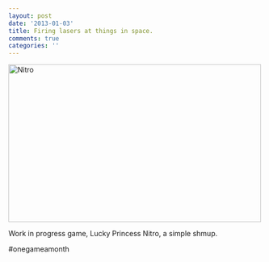 ```yaml
---
layout: post
date: '2013-01-03'
title: Firing lasers at things in space.
comments: true
categories: ''
---
```


<div class='p_embed p_image_embed'>
  <a href="http://getfile3.posterous.com/getfile/files.posterous.com/ambethia/AD5Azb8rTOnl0fNcsZ6ff2eKVWbhF0fp5bIwC8anACMe07Rq08GEZIT7XsJH/nitro.png.scaled.1000.jpg"><img alt="Nitro" height="313" src="http://getfile1.posterous.com/getfile/files.posterous.com/ambethia/U3JmKbEHR6vaFp9rh3Mx57YqNnWCEv8gNY6RBwqcudw1wB5KMO4G2STCVTj2/nitro.png.scaled.500.jpg" width="500" /></a>
  </div>
  <p> </p><div>Work in progress game, Lucky Princess Nitro, a simple shmup.</div><p /><div>#onegameamonth</div>